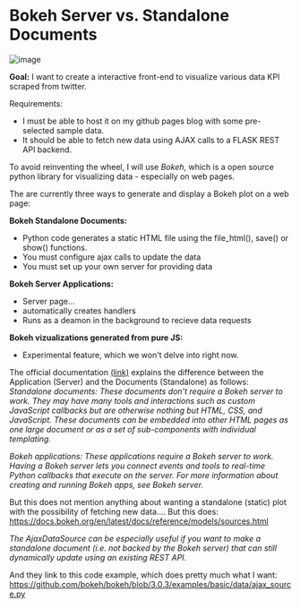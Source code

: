 # Bokeh Server vs. Standalone Documents
![image](https://user-images.githubusercontent.com/115409427/215541654-841f9ca4-cefd-4ba7-843e-0c4b6220917f.png)

**Goal:** I want to create a interactive front-end to visualize various data KPI scraped from twitter. 

Requirements:
* I must be able to host it on my github pages blog with some pre-selected sample data.
* It should be able to fetch new data using AJAX calls to a FLASK REST API backend.

To avoid reinventing the wheel, I will use _Bokeh_, which is a open source python library for visualizing data - especially on web pages.

The are currently three ways to generate and display a Bokeh plot on a web page:

**Bokeh Standalone Documents:**
* Python code generates a static HTML file using the file_html(), save() or show() functions.
* You must configure ajax calls to update the data
* You must set up your own server for providing data

**Bokeh Server Applications:**
* Server page...
* automatically creates handlers
* Runs as a deamon in the background to recieve data requests

**Bokeh vizualizations generated from pure JS:**
* Experimental feature, which we won't delve into right now.

The official documentation [(link)](https://docs.bokeh.org/en/latest/docs/reference/models/sources.html) explains the difference between the Application (Server) and the Documents (Standalone) as follows:
_Standalone documents: These documents don’t require a Bokeh server to work. They may have many tools and interactions such as custom JavaScript callbacks but are otherwise nothing but HTML, CSS, and JavaScript. These documents can be embedded into other HTML pages as one large document or as a set of sub-components with individual templating._

_Bokeh applications: These applications require a Bokeh server to work. Having a Bokeh server lets you connect events and tools to real-time Python callbacks that execute on the server. For more information about creating and running Bokeh apps, see Bokeh server._
  
  
  
But this does not mention anything about wanting a standalone (static) plot with the possibility of fetching new data....
But this does: https://docs.bokeh.org/en/latest/docs/reference/models/sources.html

_The AjaxDataSource can be especially useful if you want to make a standalone document (i.e. not backed by the Bokeh server) that can still dynamically update using an existing REST API._

And they link to this code example, which does pretty much what I want:
  https://github.com/bokeh/bokeh/blob/3.0.3/examples/basic/data/ajax_source.py
